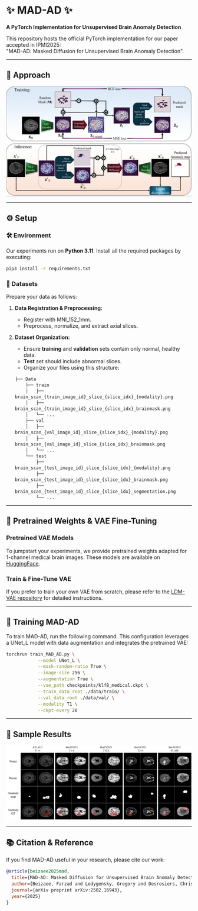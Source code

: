 
# ✨ MAD-AD ✨
**A PyTorch Implementation for Unsupervised Brain Anomaly Detection**

This repository hosts the official PyTorch implementation for our paper accepted in IPMI2025:  
"MAD-AD: Masked Diffusion for Unsupervised Brain Anomaly Detection".

---

## 🎨 Approach

![MAD-AD Method](./assets/method.png)

---

## ⚙️ Setup

### 🛠️ Environment

Our experiments run on **Python 3.11**. Install all the required packages by executing:

```bash
pip3 install -r requirements.txt
```

### 📁 Datasets

Prepare your data as follows:

1. **Data Registration & Preprocessing:**  
   - Register with MNI_152_1mm.
   - Preprocess, normalize, and extract axial slices.

2. **Dataset Organization:**  
   - Ensure **training** and **validation** sets contain only normal, healthy data.
   - **Test** set should include abnormal slices.
   - Organize your files using this structure:

   ```
   ├── Data
       ├── train
       │   ├── brain_scan_{train_image_id}_slice_{slice_idx}_{modality}.png
       │   ├── brain_scan_{train_image_id}_slice_{slice_idx}_brainmask.png
       │   └── ...
       ├── val
       │   ├── brain_scan_{val_image_id}_slice_{slice_idx}_{modality}.png
       │   ├── brain_scan_{val_image_id}_slice_{slice_idx}_brainmask.png
       │   └── ...
       └── test
           ├── brain_scan_{test_image_id}_slice_{slice_idx}_{modality}.png
           ├── brain_scan_{test_image_id}_slice_{slice_idx}_brainmask.png
           ├── brain_scan_{test_image_id}_slice_{slice_idx}_segmentation.png
           └── ...
   ```

---

## 🔧 Pretrained Weights & VAE Fine-Tuning

### Pretrained VAE Models

To jumpstart your experiments, we provide pretrained weights adapted for 1-channel medical brain images. These models are available on [HuggingFace](https://huggingface.co/farzadbz/Medical-VAE).

### Train & Fine-Tune VAE

If you prefer to train your own VAE from scratch, please refer to the [LDM-VAE repository](https://github.com/CompVis/latent-diffusion?tab=readme-ov-file#training-autoencoder-models) for detailed instructions.

---

## 🚄 Training MAD-AD

To train MAD-AD, run the following command. This configuration leverages a UNet_L model with data augmentation and integrates the pretrained VAE:

```bash
torchrun train_MAD_AD.py \
            --model UNet_L \
            --mask-random-ratio True \
            --image-size 256 \
            --augmentation True \
            --vae_path checkpoints/klf8_medical.ckpt \
            --train_data_root ./data/train/ \
            --val_data_root ./data/val/ \
            --modality T1 \
            --ckpt-every 20 
```

---

## 📸 Sample Results


![Sample Results](./assets/results.png)

---

## 📚 Citation & Reference

If you find MAD-AD useful in your research, please cite our work:

```bibtex
@article{beizaee2025mad,
  title={MAD-AD: Masked Diffusion for Unsupervised Brain Anomaly Detection},
  author={Beizaee, Farzad and Lodygensky, Gregory and Desrosiers, Christian and Dolz, Jose},
  journal={arXiv preprint arXiv:2502.16943},
  year={2025}
}
```

